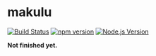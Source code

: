 # makulu

[![Build Status](https://travis-ci.org/mgenware/makulu.svg?branch=master)](http://travis-ci.org/mgenware/makulu)
[![npm version](https://badge.fury.io/js/makulu.svg)](https://badge.fury.io/js/makulu)
[![Node.js Version](http://img.shields.io/node/v/makulu.svg)](https://nodejs.org)

**Not finished yet.**
